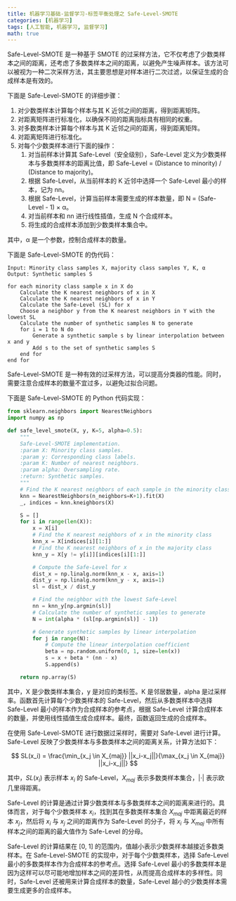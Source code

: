 ```yaml
---
title: 机器学习基础-监督学习-标签平衡处理之 Safe-Level-SMOTE
categories: [机器学习]
tags: [人工智能, 机器学习, 监督学习]
math: true
---
```


Safe-Level-SMOTE 是一种基于 SMOTE 的过采样方法，它不仅考虑了少数类样本之间的距离，还考虑了多数类样本之间的距离，以避免产生噪声样本。该方法可以被视为一种二次采样方法，其主要思想是对样本进行二次过滤，以保证生成的合成样本是有效的。

下面是 Safe-Level-SMOTE 的详细步骤：

1. 对少数类样本计算每个样本与其 K 近邻之间的距离，得到距离矩阵。
2. 对距离矩阵进行标准化，以确保不同的距离指标具有相同的权重。
3. 对多数类样本计算每个样本与其 K 近邻之间的距离，得到距离矩阵。
4. 对距离矩阵进行标准化。
5. 对每个少数类样本进行下面的操作：
   1. 对当前样本计算其 Safe-Level（安全级别），Safe-Level 定义为少数类样本与多数类样本的距离比值，即 Safe-Level = (Distance to minority) / (Distance to majority)。
   2. 根据 Safe-Level，从当前样本的 K 近邻中选择一个 Safe-Level 最小的样本，记为 nn。
   3. 根据 Safe-Level，计算当前样本需要生成的样本数量，即 N = (Safe-Level - 1) × α。
   4. 对当前样本和 nn 进行线性插值，生成 N 个合成样本。
   5. 将生成的合成样本添加到少数类样本集合中。

其中，α 是一个参数，控制合成样本的数量。

下面是 Safe-Level-SMOTE 的伪代码：

```vbnet
Input: Minority class samples X, majority class samples Y, K, α
Output: Synthetic samples S

for each minority class sample x in X do
    Calculate the K nearest neighbors of x in X
    Calculate the K nearest neighbors of x in Y
    Calculate the Safe-Level (SL) for x
    Choose a neighbor y from the K nearest neighbors in Y with the lowest SL
    Calculate the number of synthetic samples N to generate
    for i = 1 to N do
        Generate a synthetic sample s by linear interpolation between x and y
        Add s to the set of synthetic samples S
    end for
end for
```

Safe-Level-SMOTE 是一种有效的过采样方法，可以提高分类器的性能。同时，需要注意合成样本的数量不宜过多，以避免过拟合问题。

下面是 Safe-Level-SMOTE 的 Python 代码实现：

```python
from sklearn.neighbors import NearestNeighbors
import numpy as np

def safe_level_smote(X, y, K=5, alpha=0.5):
    """
    Safe-Level-SMOTE implementation.
    :param X: Minority class samples.
    :param y: Corresponding class labels.
    :param K: Number of nearest neighbors.
    :param alpha: Oversampling rate.
    :return: Synthetic samples.
    """
    # Find the K nearest neighbors of each sample in the minority class
    knn = NearestNeighbors(n_neighbors=K+1).fit(X)
    _, indices = knn.kneighbors(X)

    S = []
    for i in range(len(X)):
        x = X[i]
        # Find the K nearest neighbors of x in the minority class
        knn_x = X[indices[i][1:]]
        # Find the K nearest neighbors of x in the majority class
        knn_y = X[y != y[i]][indices[i][1:]]

        # Compute the Safe-Level for x
        dist_x = np.linalg.norm(knn_x - x, axis=1)
        dist_y = np.linalg.norm(knn_y - x, axis=1)
        sl = dist_x / dist_y

        # Find the neighbor with the lowest Safe-Level
        nn = knn_y[np.argmin(sl)]
        # Calculate the number of synthetic samples to generate
        N = int(alpha * (sl[np.argmin(sl)] - 1))

        # Generate synthetic samples by linear interpolation
        for j in range(N):
            # Compute the linear interpolation coefficient
            beta = np.random.uniform(0, 1, size=len(x))
            s = x + beta * (nn - x)
            S.append(s)

    return np.array(S)
```

其中，X 是少数类样本集合，y 是对应的类标签。K 是邻居数量，alpha 是过采样率。函数首先计算每个少数类样本的 Safe-Level，然后从多数类样本中选择 Safe-Level 最小的样本作为合成样本的参考点，根据 Safe-Level 计算合成样本的数量，并使用线性插值生成合成样本。最终，函数返回生成的合成样本。

在使用 Safe-Level-SMOTE 进行数据过采样时，需要对 Safe-Level 进行计算。Safe-Level 反映了少数类样本与多数类样本之间的距离关系，计算方法如下：

$$
SL(x_i) = \frac{\min_{x_j \in X_{maj}} ||x_i-x_j||}{\max_{x_j \in X_{maj}} ||x_i-x_j||}
$$

其中，$SL(x_i)$ 表示样本 $x_i$ 的 Safe-Level，$X_{maj}$ 表示多数类样本集合，$\left | \cdot \right |$ 表示欧几里得距离。

Safe-Level 的计算是通过计算少数类样本与多数类样本之间的距离来进行的。具体而言，对于每个少数类样本 $x_i$，找到其在多数类样本集合 $X_{maj}$ 中距离最近的样本 $x_j$，然后将 $x_i$ 与 $x_j$ 之间的距离作为 Safe-Level 的分子，将 $x_i$ 与 $X_{maj}$ 中所有样本之间的距离的最大值作为 Safe-Level 的分母。

Safe-Level 的计算结果在 [0, 1] 的范围内，值越小表示少数类样本越接近多数类样本。在 Safe-Level-SMOTE 的实现中，对于每个少数类样本，选择 Safe-Level 最小的多数类样本作为合成样本的参考点。选择 Safe-Level 最小的多数类样本是因为这样可以尽可能地增加样本之间的差异性，从而提高合成样本的多样性。同时，Safe-Level 还被用来计算合成样本的数量，Safe-Level 越小的少数类样本需要生成更多的合成样本。
